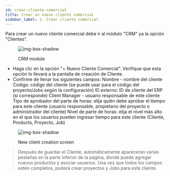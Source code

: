 ```yaml
---
id: crear-cliente-comercial
title: Crear un nuevo cliente comercial
sidebar_label: 2. Crear cliente comercial
---
```


Para crear un nuevo cliente comercial debe ir al módulo "CRM" ya la opción "Clientes".

<figure>

![img-box-shadow](/img/university/crm/crm-commercialclient-1.png)
<figcaption>CRM module</figcaption>
</figure>

- Haga clic en la opción "+ Nuevo Cliente Comercial". Verifique que esta opción lo llevará a la pantalla de creación de Cliente.
- Confirme de llenar los siguientes campos:
Nombre - nombre del cliente
Código: código del cliente (se puede usar para el código del proyecto/Jobs según la configuración)
ID externo: ID de cliente del ERP (si corresponde)
Client Manager - usuario responsable de este cliente
Tipo de aprobador del parte de horas: elija quién debe aprobar el tiempo para este cliente (usuario responsable, propietario del proyecto o administrador del cliente)
Nivel de parte de horas: elija el nivel más alto en el que los usuarios pueden ingresar tiempo para este cliente (Cliente, Producto, Proyecto, Job)
<figure>

![img-box-shadow](/img/university/crm/crm-commercialclient-2.png)
<figcaption>New client creation screen</figcaption>
</figure>

>Después de guardar el Cliente, automáticamente aparecerán varias pestañas en la parte inferior de la página, donde puede agregar nuevos productos y asociar usuarios.
Una vez que todos los campos estén completos, poderá crear proyectos y Jobs para este cliente.
